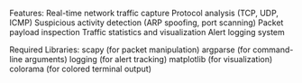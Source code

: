 Features:
Real-time network traffic capture
Protocol analysis (TCP, UDP, ICMP)
Suspicious activity detection (ARP spoofing, port scanning)
Packet payload inspection
Traffic statistics and visualization
Alert logging system

Required Libraries: 
scapy (for packet manipulation)
argparse (for command-line arguments)
logging (for alert tracking)
matplotlib (for visualization)
colorama (for colored terminal output)
